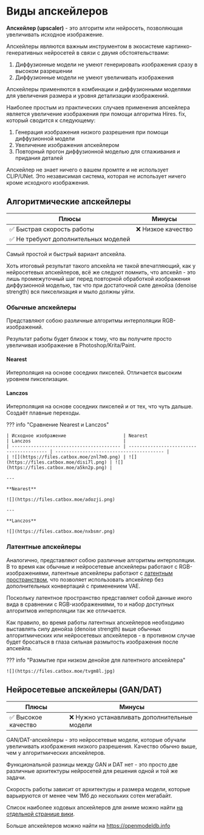 # Виды апскейлеров

**Апскейлер (upscaler)** - это алгоритм или нейросеть, позволяющая увеличивать исходное изображение.

Апскейлеры являются важным инструментом в экосистеме картинко-генеративных нейросетей в связи с двумя обстоятельствами:  

1. Диффузионные модели не умеют генерировать изображения сразу в высоком разрешении  
2. Диффузионные модели не умеют увеличивать изображения  

Апскейлеры применяются в комбинации и диффузионными моделями для увеличения размера и уровня детализации изображений.  

Наиболее простым из практических случаев применения апскейлера является увеличение изображения при помощи алгоритма Hires. fix, который сводится к следующему:  

1. Генерация изображения низкого разрешения при помощи диффузионной модели  
3. Увеличение изображения апскейлером  
4. Повторный прогон диффузионной моделью для сглаживания и придания деталей  

Апскейлер не знает ничего о вашем промпте и не использует CLIP/UNet. Это независимая система, которая не использует ничего кроме исходного изображения.

## Алгоритмические апскейлеры

| Плюсы                               | Минусы            |
| ----------------------------------- | ----------------- |
| ✅ Быстрая скорость работы           | ❌ Низкое качество |
| ✅ Не требуют дополнительных моделей |                   |

Самый простой и быстрый вариант апскейла.

Хоть итоговый результат такого апскейла не такой впечатляющий, как у нейросетевых апскейлеров, всё же следуют помнить, что апскейл - это лишь промежуточный шаг перед повторной обработкой изображения диффузионной моделью, так что при достаточной силе денойза (denoise strength) вся пикселизация и мыло должны уйти.

### Обычные апскейлеры
Представляют собою различные алгоритмы интерполяции RGB-изображений.

Результат работы будет близок к тому, что вы получите просто увеличивая изображение в Photoshop/Krita/Paint.

#### Nearest
Интерполяция на основе соседних пикселей. Отличается высоким уровнем пикселизации.

#### Lanczos
Интерполяция на основе соседних пикселей и от тех, что чуть дальше. Создаёт плавные переходы.

??? info "Сравнение Nearest и Lanczos"

    | Исходное изображение                     | Nearest                                  | Lanczos                                  |
    | ---------------------------------------- | ---------------------------------------- | ---------------------------------------- |
    | ![](https://files.catbox.moe/znl7m0.png) | ![](https://files.catbox.moe/disi7l.png) | ![](https://files.catbox.moe/a5kn2p.png) |

    ---

    **Nearest**

    ![](https://files.catbox.moe/adozji.png)

    ---

    **Lanczos**

    ![](https://files.catbox.moe/nxbsmr.png)

### Латентные апскейлеры
Аналогично, представляют собою различные алгоритмы интерполяции. В то время как обычные и нейросетевые апскейлеры работают с RGB-изображениями, латентные апскейлеры работают с [латентным пространством](../terms/vae.md), что позволяет использовать апскейлер без дополнительных конвертаций с применением VAE.

Поскольку латентное пространство представляет собой данные иного вида в сравнении с RGB-изображениями, то и набор доступных алгоритмов интерполяции так же отличается.

Как правило, во время работы латентных апскейлеров необходимо выставлять силу денойза (denoise strength) выше обычных алгоритмических или нейросетевых апскейлеров - в противном случае будет бросаться в глаза сильная размытость изображения после апскейла. 

??? info "Размытие при низком денойзе для латентного апскейлера"

    ![](https://files.catbox.moe/tvgm8l.jpg)

## Нейросетевые апскейлеры (GAN/DAT)

| Плюсы              | Минусы                                      |
| ------------------ | ------------------------------------------- |
| ✅ Высокое качество | ❌ Нужно устанавливать дополнительные модели |

GAN/DAT-апскейлеры - это нейросетевые модели, которые обучали увеличивать изображения низкого разрешения. Качество обычно выше, чем у алгоритмических апскейлеров.

Функциональной разницы между GAN и DAT нет - это просто две различные архитектуры нейросетей для решения одной и той же задачи.

Скорость работы зависит от архитектуры и размера модели, которые варьируются от менее чем 1Мб до нескольких сотен мегабайт.

Список наиболее ходовых апскейлеров для аниме можно найти [на отдельной странице вики](./neural-upscalers.md).

Больше апскейлеров можно найти на <https://openmodeldb.info>

